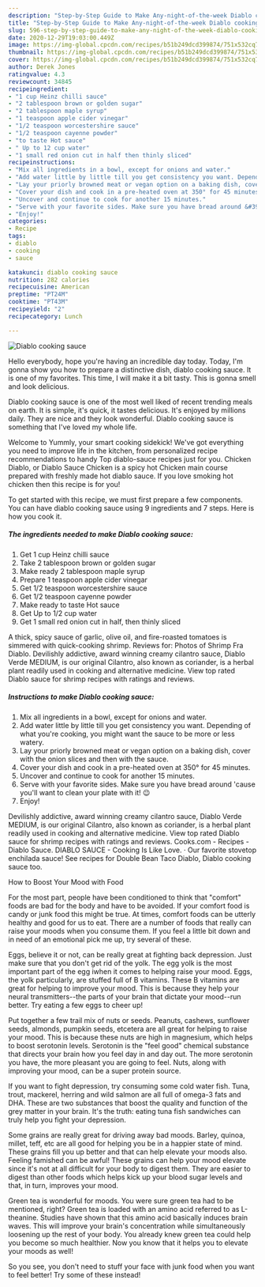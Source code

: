 ```yaml
---
description: "Step-by-Step Guide to Make Any-night-of-the-week Diablo cooking sauce"
title: "Step-by-Step Guide to Make Any-night-of-the-week Diablo cooking sauce"
slug: 596-step-by-step-guide-to-make-any-night-of-the-week-diablo-cooking-sauce
date: 2020-12-29T19:03:00.449Z
image: https://img-global.cpcdn.com/recipes/b51b249dcd399874/751x532cq70/diablo-cooking-sauce-recipe-main-photo.jpg
thumbnail: https://img-global.cpcdn.com/recipes/b51b249dcd399874/751x532cq70/diablo-cooking-sauce-recipe-main-photo.jpg
cover: https://img-global.cpcdn.com/recipes/b51b249dcd399874/751x532cq70/diablo-cooking-sauce-recipe-main-photo.jpg
author: Derek Jones
ratingvalue: 4.3
reviewcount: 34845
recipeingredient:
- "1 cup Heinz chilli sauce"
- "2 tablespoon brown or golden sugar"
- "2 tablespoon maple syrup"
- "1 teaspoon apple cider vinegar"
- "1/2 teaspoon worcestershire sauce"
- "1/2 teaspoon cayenne powder"
- "to taste Hot sauce"
- " Up to 12 cup water"
- "1 small red onion cut in half then thinly sliced"
recipeinstructions:
- "Mix all ingredients in a bowl, except for onions and water."
- "Add water little by little till you get consistency you want. Depending of what you&#39;re cooking, you might want the sauce to be more or less watery."
- "Lay your priorly browned meat or vegan option on a baking dish, cover with the onion slices and then with the sauce."
- "Cover your dish and cook in a pre-heated oven at 350° for 45 minutes."
- "Uncover and continue to cook for another 15 minutes."
- "Serve with your favorite sides. Make sure you have bread around &#39;cause you&#39;ll want to clean your plate with it! 😉"
- "Enjoy!"
categories:
- Recipe
tags:
- diablo
- cooking
- sauce

katakunci: diablo cooking sauce 
nutrition: 282 calories
recipecuisine: American
preptime: "PT24M"
cooktime: "PT43M"
recipeyield: "2"
recipecategory: Lunch

---
```



![Diablo cooking sauce](https://img-global.cpcdn.com/recipes/b51b249dcd399874/751x532cq70/diablo-cooking-sauce-recipe-main-photo.jpg)

Hello everybody, hope you're having an incredible day today. Today, I'm gonna show you how to prepare a distinctive dish, diablo cooking sauce. It is one of my favorites. This time, I will make it a bit tasty. This is gonna smell and look delicious.

Diablo cooking sauce is one of the most well liked of recent trending meals on earth. It is simple, it's quick, it tastes delicious. It's enjoyed by millions daily. They are nice and they look wonderful. Diablo cooking sauce is something that I've loved my whole life.

Welcome to Yummly, your smart cooking sidekick! We&#39;ve got everything you need to improve life in the kitchen, from personalized recipe recommendations to handy Top diablo-sauce recipes just for you. Chicken Diablo, or Diablo Sauce Chicken is a spicy hot Chicken main course prepared with freshly made hot diablo sauce. If you love smoking hot chicken then this recipe is for you!


To get started with this recipe, we must first prepare a few components. You can have diablo cooking sauce using 9 ingredients and 7 steps. Here is how you cook it.

<!--inarticleads1-->

##### The ingredients needed to make Diablo cooking sauce:

1. Get 1 cup Heinz chilli sauce
1. Take 2 tablespoon brown or golden sugar
1. Make ready 2 tablespoon maple syrup
1. Prepare 1 teaspoon apple cider vinegar
1. Get 1/2 teaspoon worcestershire sauce
1. Get 1/2 teaspoon cayenne powder
1. Make ready to taste Hot sauce
1. Get  Up to 1/2 cup water
1. Get 1 small red onion cut in half, then thinly sliced


A thick, spicy sauce of garlic, olive oil, and fire-roasted tomatoes is simmered with quick-cooking shrimp. Reviews for: Photos of Shrimp Fra Diablo. Devilishly addictive, award winning creamy cilantro sauce, Diablo Verde MEDIUM, is our original Cilantro, also known as coriander, is a herbal plant readily used in cooking and alternative medicine. View top rated Diablo sauce for shrimp recipes with ratings and reviews. 

<!--inarticleads2-->

##### Instructions to make Diablo cooking sauce:

1. Mix all ingredients in a bowl, except for onions and water.
1. Add water little by little till you get consistency you want. Depending of what you&#39;re cooking, you might want the sauce to be more or less watery.
1. Lay your priorly browned meat or vegan option on a baking dish, cover with the onion slices and then with the sauce.
1. Cover your dish and cook in a pre-heated oven at 350° for 45 minutes.
1. Uncover and continue to cook for another 15 minutes.
1. Serve with your favorite sides. Make sure you have bread around &#39;cause you&#39;ll want to clean your plate with it! 😉
1. Enjoy!


Devilishly addictive, award winning creamy cilantro sauce, Diablo Verde MEDIUM, is our original Cilantro, also known as coriander, is a herbal plant readily used in cooking and alternative medicine. View top rated Diablo sauce for shrimp recipes with ratings and reviews. Cooks.com - Recipes - Diablo Sauce. DIABLO SAUCE - Cooking Is Like Love. · Our favorite stovetop enchilada sauce! See recipes for Double Bean Taco Diablo, Diablo cooking sauce too. 

How to Boost Your Mood with Food


For the most part, people have been conditioned to think that "comfort" foods are bad for the body and have to be avoided. If your comfort food is candy or junk food this might be true. At times, comfort foods can be utterly healthy and good for us to eat. There are a number of foods that really can raise your moods when you consume them. If you feel a little bit down and in need of an emotional pick me up, try several of these.

Eggs, believe it or not, can be really great at fighting back depression. Just make sure that you don't get rid of the yolk. The egg yolk is the most important part of the egg iwhen it comes to helping raise your mood. Eggs, the yolk particularly, are stuffed full of B vitamins. These B vitamins are great for helping to improve your mood. This is because they help your neural transmitters--the parts of your brain that dictate your mood--run better. Try eating a few eggs to cheer up!

Put together a few trail mix of nuts or seeds. Peanuts, cashews, sunflower seeds, almonds, pumpkin seeds, etcetera are all great for helping to raise your mood. This is because these nuts are high in magnesium, which helps to boost serotonin levels. Serotonin is the "feel good" chemical substance that directs your brain how you feel day in and day out. The more serotonin you have, the more pleasant you are going to feel. Nuts, along with improving your mood, can be a super protein source.

If you want to fight depression, try consuming some cold water fish. Tuna, trout, mackerel, herring and wild salmon are all full of omega-3 fats and DHA. These are two substances that boost the quality and function of the grey matter in your brain. It's the truth: eating tuna fish sandwiches can truly help you fight your depression. 

Some grains are really great for driving away bad moods. Barley, quinoa, millet, teff, etc are all good for helping you be in a happier state of mind. These grains fill you up better and that can help elevate your moods also. Feeling famished can be awful! These grains can help your mood elevate since it's not at all difficult for your body to digest them. They are easier to digest than other foods which helps kick up your blood sugar levels and that, in turn, improves your mood.

Green tea is wonderful for moods. You were sure green tea had to be mentioned, right? Green tea is loaded with an amino acid referred to as L-theanine. Studies have shown that this amino acid basically induces brain waves. This will improve your brain's concentration while simultaneously loosening up the rest of your body. You already knew green tea could help you become so much healthier. Now you know that it helps you to elevate your moods as well!

So you see, you don't need to stuff your face with junk food when you want to feel better! Try some of these instead!

